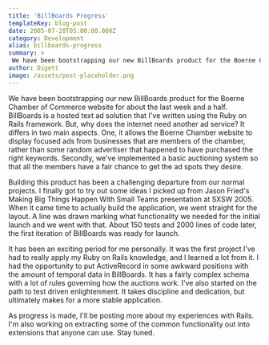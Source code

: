 ```yaml
---
title: 'BillBoards Progress'
templateKey: blog-post
date: 2005-07-20T05:00:00.000Z
category: Development
alias: billboards-progress
summary: > 
 We have been bootstrapping our new BillBoards product for the Boerne Chamber of Commerce website for about the last week and a half. BillBoards is a hosted text ad solution that I've written using the Ruby on Rails framework. But, why does the internet need another ad service? It differs in two main aspects.
author: Digett
image: /assets/post-placeholder.png
---
```


We have been bootstrapping our new BillBoards product for the Boerne Chamber of Commerce website for about the last week and a half. BillBoards is a hosted text ad solution that I've written using the Ruby on Rails framework. But, why does the internet need another ad service? It differs in two main aspects. One, it allows the Boerne Chamber website to display focused ads from businesses that are members of the chamber, rather than some random advertiser that happened to have purchased the right keywords. Secondly, we've implemented a basic auctioning system so that all the members have a fair chance to get the ad spots they desire.

Building this product has been a challenging departure from our normal projects. I finally got to try out some ideas I picked up from Jason Fried's Making Big Things Happen With Small Teams presentation at SXSW 2005. When it came time to actually build the application, we went straight for the layout. A line was drawn marking what functionality we needed for the initial launch and we went with that. About 150 tests and 2000 lines of code later, the first iteration of BillBoards was ready for launch.

It has been an exciting period for me personally. It was the first project I've had to really apply my Ruby on Rails knowledge, and I learned a lot from it. I had the opportunity to put ActiveRecord in some awkward positions with the amount of temporal data in BillBoards. It has a fairly complex schema with a lot of rules governing how the auctions work. I've also started on the path to test driven enlightenment. It takes discipline and dedication, but ultimately makes for a more stable application.

As progress is made, I'll be posting more about my experiences with Rails. I'm also working on extracting some of the common functionality out into extensions that anyone can use. Stay tuned.